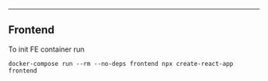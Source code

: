 -------------
Frontend
-------------

To init FE container run

``docker-compose run --rm --no-deps frontend npx create-react-app frontend``


